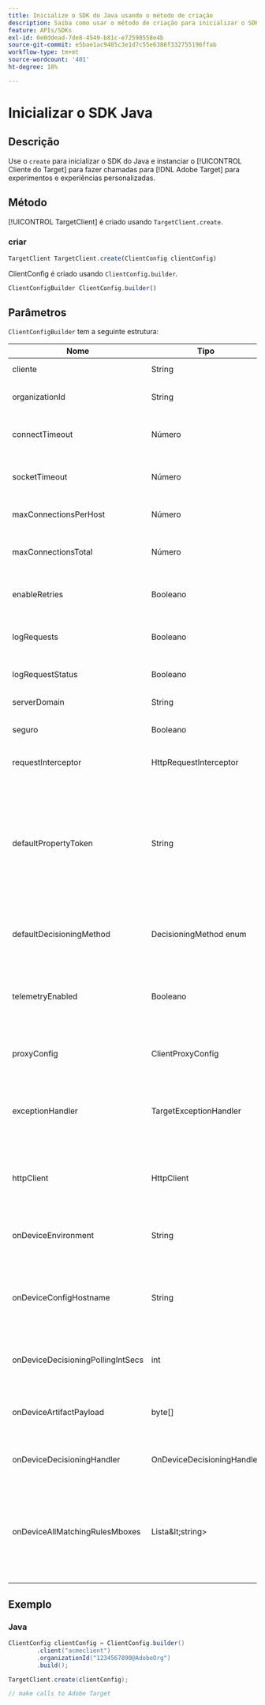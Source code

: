 ```yaml
---
title: Inicialize o SDK do Java usando o método de criação
description: Saiba como usar o método de criação para inicializar o SDK do Java e instanciar o [!UICONTROL TargetClient] para fazer chamadas para [!DNL Adobe Target] para experimentos e experiências personalizadas.
feature: APIs/SDKs
exl-id: 0e0ddead-7de8-4549-b81c-e72598558e4b
source-git-commit: e5bae1ac9485c3e1d7c55e6386f332755196ffab
workflow-type: tm+mt
source-wordcount: '401'
ht-degree: 18%

---
```


# Inicializar o SDK Java

## Descrição

Use o `create` para inicializar o SDK do Java e instanciar o [!UICONTROL Cliente do Target] para fazer chamadas para [!DNL Adobe Target] para experimentos e experiências personalizadas.

## Método

[!UICONTROL TargetClient] é criado usando `TargetClient.create`.

### criar

```javascript {line-numbers="true"}
TargetClient TargetClient.create(ClientConfig clientConfig)
```

ClientConfig é criado usando `ClientConfig.builder`.

```javascript {line-numbers="true"}
ClientConfigBuilder ClientConfig.builder()
```

## Parâmetros

`ClientConfigBuilder` tem a seguinte estrutura:

| Nome | Tipo | Obrigatório | Padrão | Descrição |
| --- | --- | --- | --- | --- |
| cliente | String | Sim | None | [!UICONTROL ID do cliente do Target] |
| organizationId | String | Sim | None | [!UICONTROL ID da organização Experience Cloud] |
| connectTimeout | Número | Não | 10000 | Tempo limite de conexão para todas as solicitações em milissegundos |
| socketTimeout | Número | Não | 10000 | Tempo limite do soquete para todas as solicitações em milissegundos |
| maxConnectionsPerHost | Número | Não | 100 | Máximo de Conexões por [!DNL Target] host |
| maxConnectionsTotal | Número | Não | 200 | Máximo de conexões, incluindo todas [!DNL Target] hosts |
| enableRetries | Booleano | Não | true | Tentativas automáticas para tempos limite de soquete (máx. 4) |
| logRequests | Booleano | Não | false | Log [!DNL Target] solicitações e respostas na depuração |
| logRequestStatus | Booleano | Não | false | Log [!DNL Target] tempo de resposta, status e URL |
| serverDomain | String | Não | `*client*.tt.omtrdc.net` | Substitui o nome de host padrão |
| seguro | Booleano | Não | true | Não definido para impor o esquema HTTP |
| requestInterceptor | HttpRequestInterceptor | Não | Nulo | Adicionar interceptor de solicitação personalizado |
| defaultPropertyToken | String | Não | None | Define o token de propriedade padrão para cada `getOffers` chame. **Para decisões no dispositivo**, o SDK baixará somente o artefato que contém as atividades qualificadas para o token de propriedade definido em `defaultPropertyToken` |
| defaultDecisioningMethod | DecisioningMethod enum | Não | SERVER_SIDE | Deve ser definido como ON_DEVICE ou HYBRID para ativar a decisão no dispositivo |
| telemetryEnabled | Booleano | Não | true | Permite que os clientes recusem a coleta de dados adicional durante as solicitações para [!DNL Target] servidores |
| proxyConfig | ClientProxyConfig | Não | None | Permite que o cliente forneça seus próprios detalhes de proxy |
| exceptionHandler | TargetExceptionHandler | Não | None | Pode ser usado para implementar o tratamento personalizado de exceções durante o processamento de regras |
| httpClient | HttpClient | Não | None | Permite que os usuários substituam o [!DNL Target] Cliente HTTP com um cliente HTTP personalizado |
| onDeviceEnvironment | String | Não | produção | Pode ser usado para especificar um ambiente diferente no dispositivo, como preparo |
| onDeviceConfigHostname | String | Não | `assets.adobetarget.com` | Pode ser usado para especificar um host diferente para usar no download do arquivo de artefato da decisão no dispositivo |
| onDeviceDecisioningPollingIntSecs | int | Não | 300 (5 minutos) | Número de segundos entre as buscas do arquivo de artefato de decisão no dispositivo |
| onDeviceArtifactPayload | byte[] | Não | None | Fornece a decisão no dispositivo com a carga de artefato anterior para permitir execução imediata |
| onDeviceDecisioningHandler | OnDeviceDecisioningHandler | Não | None | Registra retornos de chamada para eventos de decisão no dispositivo |
| onDeviceAllMatchingRulesMboxes | Lista\&lt;string> | Não | None | Permite que os usuários especifiquem mboxes para as quais todo o conteúdo de regra correspondente será retornado durante a tomada de decisão no dispositivo |

## Exemplo

### Java

```java {line-numbers="true"}
ClientConfig clientConfig = ClientConfig.builder()
        .client("acmeclient")
        .organizationId("1234567890@AdobeOrg")
        .build();

TargetClient.create(clientConfig);

// make calls to Adobe Target
```
